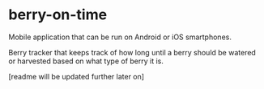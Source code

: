 # berry-on-time

Mobile application that can be run on Android or iOS smartphones.

Berry tracker that keeps track of how long until a berry should be watered or harvested based on what type of berry it is.

[readme will be updated further later on]
